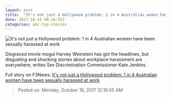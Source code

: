 ```yaml
---
layout: post
title:  "It's not just a Hollywood problem: 1 in 4 Australian women have been sexually harassed at work"
date: 2017-10-16 00:16:55Z
categories: abc-top-stories
---
```


![It's not just a Hollywood problem: 1 in 4 Australian women have been sexually harassed at work](http://www.abc.net.au/news/image/9026934-1x1-700x700.jpg)

Disgraced movie mogul Harvey Weinstein has got the headlines, but disgusting and shocking stories about workplace harassment are everywhere, writes Sex Discrimination Commissioner Kate Jenkins.


Full story on F3News: [It's not just a Hollywood problem: 1 in 4 Australian women have been sexually harassed at work](http://www.f3nws.com/n/D4EyfB)

> Posted on: Monday, October 16, 2017 12:16:55 AM
